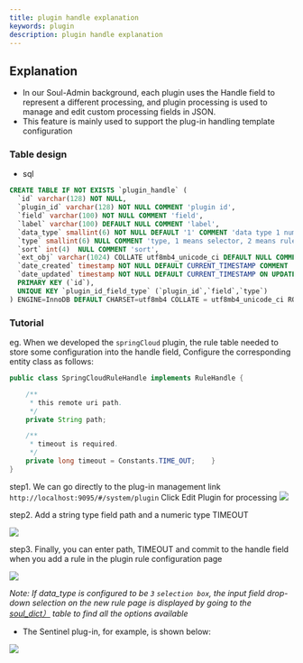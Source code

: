 ```yaml
---
title: plugin handle explanation
keywords: plugin
description: plugin handle explanation
---
```


## Explanation

* In our Soul-Admin background, each plugin uses the Handle field to represent a different processing, and plugin processing is used to manage and edit custom processing fields in JSON.
* This feature is mainly used to support the plug-in handling template configuration

### Table design

* sql
```sql
CREATE TABLE IF NOT EXISTS `plugin_handle` (
  `id` varchar(128) NOT NULL,
  `plugin_id` varchar(128) NOT NULL COMMENT 'plugin id',
  `field` varchar(100) NOT NULL COMMENT 'field',
  `label` varchar(100) DEFAULT NULL COMMENT 'label',
  `data_type` smallint(6) NOT NULL DEFAULT '1' COMMENT 'data type 1 number 2 string 3 select box',
  `type` smallint(6) NULL COMMENT 'type, 1 means selector, 2 means rule',
  `sort` int(4)  NULL COMMENT 'sort',
  `ext_obj` varchar(1024) COLLATE utf8mb4_unicode_ci DEFAULT NULL COMMENT 'extra configuration (json format data)',
  `date_created` timestamp NOT NULL DEFAULT CURRENT_TIMESTAMP COMMENT 'create time',
  `date_updated` timestamp NOT NULL DEFAULT CURRENT_TIMESTAMP ON UPDATE CURRENT_TIMESTAMP COMMENT 'update time',
  PRIMARY KEY (`id`),
  UNIQUE KEY `plugin_id_field_type` (`plugin_id`,`field`,`type`)
) ENGINE=InnoDB DEFAULT CHARSET=utf8mb4 COLLATE = utf8mb4_unicode_ci ROW_FORMAT = Dynamic;
```

### Tutorial

eg. When we developed the `springCloud` plugin, the rule table needed to store some configuration into the handle field,
Configure the corresponding entity class as follows:

```java
public class SpringCloudRuleHandle implements RuleHandle {

    /**
     * this remote uri path.
     */
    private String path;

    /**
     * timeout is required.
     */
    private long timeout = Constants.TIME_OUT;    }
}
  ```

step1. We can go directly to the plug-in management link  `http://localhost:9095/#/system/plugin` Click Edit Plugin for processing
![](https://yu199195.github.io/images/soul/plugin-manager.png)

step2. Add a string type field path and a numeric type TIMEOUT

![](https://yu199195.github.io/images/soul/add-plugin-handle.png)

step3. Finally, you can enter path, TIMEOUT and commit to the handle field when you add a rule in the plugin rule configuration page

![](https://yu199195.github.io/images/soul/springcloud-rule-handle.png)

_Note: If data_type is configured to be `3` `selection box`, the input field drop-down selection on the new rule page is displayed by going to the [soul_dict）](soul-dict.md) table to find all the options available_

* The Sentinel plug-in, for example, is shown below:

![](https://yu199195.github.io/images/soul/sentinel-rule-handle.png)
